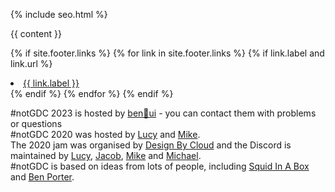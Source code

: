 <!DOCTYPE html>
<html lang="en">
<head>
<meta charset="utf-8">

{% include seo.html %}

<link href="{% if site.atom_feed.path %}{{ site.atom_feed.path }}{% else %}{{ '/feed.xml' | relative_url }}{% endif %}" type="application/atom+xml" rel="alternate" title="{{ site.title }} Feed">

<meta charset="utf-8">
<meta name="viewport" content="width=device-width, initial-scale=1.0">

<link href="https://fonts.googleapis.com/css?family=Lilita+One|Nunito+Sans:500,700&amp;display=swap" rel="stylesheet">
<script defer data-domain="notgdc.io" src="https://plausible.io/js/script.js"></script>

<style>
  .btn-special{
    background-color:#f9b641!important;
  }
  .btn-special:hover{
    background-color:#ffd34e!important;
  }

  </style>

<script defer src="{{ '/assets/js/countdown.js' | relative_url }}"></script>

<!-- Bootstrap Core CSS -->
<link href="{{ '/assets/vendor/bootstrap/css/bootstrap.min.css' | relative_url }}" rel="stylesheet">

<!-- Custom Fonts -->
<link href="{{ '/assets/vendor/font-awesome/css/font-awesome.min.css' | relative_url }}" rel="stylesheet" type="text/css">
<link href="https://fonts.googleapis.com/css?family=Source+Sans+Pro:300,400,700,300italic,400italic,700italic" rel="stylesheet" type="text/css">
<link href="{{ '/assets/vendor/simple-line-icons/css/simple-line-icons.css' | relative_url }}" rel="stylesheet">

<!-- Custom CSS -->
<link href="{{ 'assets/css/stylish-portfolio.min.css' | relative_url }}" rel="stylesheet">
</head>

<body id="page-top">

{{ content }}

<!--      Navigation
    <a class="menu-toggle rounded" href="#">
      <i class="fa fa-bars"></i>
    </a>
    <nav id="sidebar-wrapper">
      <ul class="sidebar-nav">
        <li class="sidebar-brand">
          <a class="js-scroll-trigger" href="#page-top">#notGDC</a>
        </li>
        <li class="sidebar-nav-item">
          <a class="js-scroll-trigger" href="#page-top">Coming Soon</a>
        </li>
      </ul>
    </nav> -->

{% if site.footer.links %}
{% for link in site.footer.links %}
{% if link.label and link.url %}
<li><a href="{{ link.url }}" rel="nofollow noopener noreferrer me"><i class="link-icon {{ link.icon | default: 'fas fa-link' }}" aria-hidden="true" style="{{ link.style | default: '' }}"></i>{{ link.label }}</a></li>
{% endif %}
{% endfor %}
{% endif %}


<section class="content-section bg-light" id="footer"><!--style="background-color:#3f527c"-->
<div class="container">
<div class="content-section-heading text-center">
<p class="text-center text-muted small mb-0">
#notGDC 2023 is hosted by <a href="https://benui.ca/">ben&#x1F331;ui</a> - you can contact them with problems or questions
<br>
#notGDC 2020 was hosted by <a href="https://twitter.com/lucyamorris">Lucy</a> and <a href="https://twitter.com/mtrc">Mike</a>.
<br>
The 2020 jam was organised by <a href="https://twitter.com/DesignByCloud">Design By Cloud</a> and the Discord is maintained by <a href="https://twitter.com/lucyamorris">Lucy</a>, <a href="https://twitter.com/itscurlyx">Jacob</a>, <a href="https://twitter.com/vitekim">Mike</a> and <a href="https://twitter.com/DesignByCloud">Michael</a>.
<br>
#notGDC is based on ideas from lots of people, including <a href="https://twitter.com/squidinabox/status/176983168027598848">Squid In A Box</a> and <a href="https://eigenbom.github.io/notgdc2017/">Ben Porter</a>.</p>

<!-- Scroll to Top Button-->
<a class="scroll-to-top rounded js-scroll-trigger" href="#page-top">
  <i class="fa fa-angle-up"></i>
</a>

<!-- Bootstrap core JavaScript -->
<script src="{{ '/assets/vendor/jquery/jquery.min.js' | relative_url }}"></script>
<script src="{{ '/assets/vendor/bootstrap/js/bootstrap.bundle.min.js' | relative_url }}"></script>

<!-- Plugin JavaScript -->
<!-- Removing this to try just using CSS -->
<script src="{{ '/assets/vendor/jquery-easing/jquery.easing.min.js' | relative_url }}"></script>

<!-- Custom scripts for this template -->
<script src="{{ '/assets/js/stylish-portfolio.min.js' | relative_url }}"></script>

</body>
</html>
